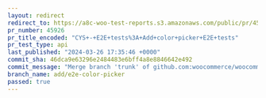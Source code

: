 ```yaml
---
layout: redirect
redirect_to: https://a8c-woo-test-reports.s3.amazonaws.com/public/pr/45926/api/index.html
pr_number: 45926
pr_title_encoded: "CYS+-+E2E+tests%3A+Add+color+picker+E2E+tests"
pr_test_type: api
last_published: "2024-03-26 17:35:46 +0000"
commit_sha: 46dca9e63296e2484483e6bff4a8e8846642e492
commit_message: "Merge branch 'trunk' of github.com:woocommerce/woocommerce into add/e…"
branch_name: add/e2e-color-picker
passed: true
---
```

